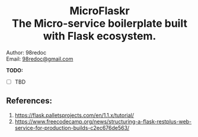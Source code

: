<h1 align="center">MicroFlaskr<br><span style="font-size: 1em;">The Micro-service boilerplate built with Flask ecosystem.</span></h1>

Author: 98redoc  
Email: 98redoc@gmail.com

**TODO:**
- [ ] TBD

## References:
1. https://flask.palletsprojects.com/en/1.1.x/tutorial/
2. https://www.freecodecamp.org/news/structuring-a-flask-restplus-web-service-for-production-builds-c2ec676de563/ 
